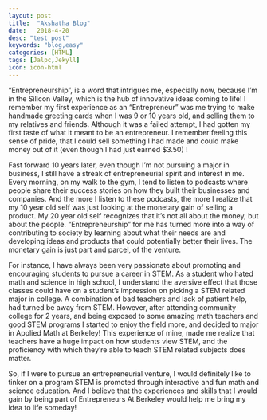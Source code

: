 ```yaml
---
layout: post
title:  "Akshatha Blog"
date:   2018-4-20
desc: "test post"
keywords: "blog,easy"
categories: [HTML]
tags: [Jalpc,Jekyll]
icon: icon-html
---
```

“Entrepreneurship”, is a word that intrigues me, especially now, because I’m in the Silicon Valley, which is the hub of innovative ideas coming to life! I remember my first experience as an “Entrepreneur” was me trying to make handmade greeting cards when I was 9 or 10 years old, and selling them to my relatives and friends. Although it was a failed attempt, I had gotten my first taste of what it meant to be an entrepreneur. I remember feeling this sense of pride, that I could sell something I had made and could make money out of it (even though I had just earned $3.50) !


Fast forward 10 years later, even though I’m not pursuing a major in business, I still have a streak of entrepreneurial spirit and interest in me. Every morning, on my walk to the gym, I tend to listen to podcasts where people share their success stories on how they built their businesses and companies. And the more I listen to these podcasts, the more I realize that my 10 year old self was just looking at the monetary gain of selling a product. My 20 year old self recognizes that it’s not all about the money, but about the people. “Entrepreneurship” for me has turned more into a way of contributing to society by learning about what their needs are and developing ideas and products that could potentially better their lives. The monetary gain is just part and parcel, of the venture. 
	
For instance, I have always been very passionate about promoting and encouraging students to pursue a career in STEM. As a student who hated math and science in high school, I understand the aversive effect that those classes could have on a student’s impression on picking a STEM related major in college. A combination of bad teachers and lack of patient help, had turned be away from STEM. However, after attending community college for 2 years, and being exposed to some amazing math teachers and good STEM programs I started to enjoy the field more, and decided to major in Applied Math at Berkeley! This experience of mine, made me realize that teachers have a huge impact on how students view STEM, and the proficiency with which they’re able to teach STEM related subjects does matter. 

So, if I were to pursue an entrepreneurial venture, I would definitely like to tinker on a program STEM is promoted through interactive and fun math and science education. And I believe that the experiences and skills that I would gain by being part of Entrepreneurs At Berkeley would help me bring my idea to life someday!